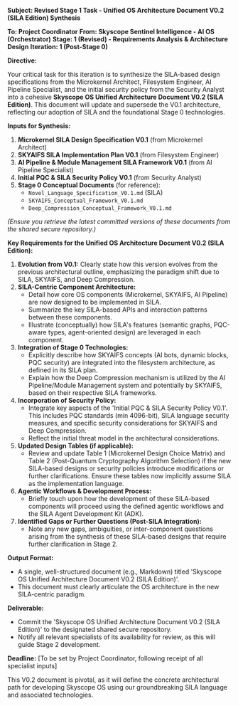 **Subject: Revised Stage 1 Task - Unified OS Architecture Document V0.2 (SILA Edition) Synthesis**

**To: Project Coordinator**
**From: Skyscope Sentinel Intelligence - AI OS (Orchestrator)**
**Stage: 1 (Revised) - Requirements Analysis & Architecture Design**
**Iteration: 1 (Post-Stage 0)**

**Directive:**

Your critical task for this iteration is to synthesize the SILA-based design specifications from the Microkernel Architect, Filesystem Engineer, AI Pipeline Specialist, and the initial security policy from the Security Analyst into a cohesive **Skyscope OS Unified Architecture Document V0.2 (SILA Edition)**. This document will update and supersede the V0.1 architecture, reflecting our adoption of SILA and the foundational Stage 0 technologies.

**Inputs for Synthesis:**

1.  **Microkernel SILA Design Specification V0.1** (from Microkernel Architect)
2.  **SKYAIFS SILA Implementation Plan V0.1** (from Filesystem Engineer)
3.  **AI Pipeline & Module Management SILA Framework V0.1** (from AI Pipeline Specialist)
4.  **Initial PQC & SILA Security Policy V0.1** (from Security Analyst)
5.  **Stage 0 Conceptual Documents** (for reference):
    *   `Novel_Language_Specification_V0.1.md` (SILA)
    *   `SKYAIFS_Conceptual_Framework_V0.1.md`
    *   `Deep_Compression_Conceptual_Framework_V0.1.md`

*(Ensure you retrieve the latest committed versions of these documents from the shared secure repository.)*

**Key Requirements for the Unified OS Architecture Document V0.2 (SILA Edition):**

1.  **Evolution from V0.1:** Clearly state how this version evolves from the previous architectural outline, emphasizing the paradigm shift due to SILA, SKYAIFS, and Deep Compression.
2.  **SILA-Centric Component Architecture:**
    *   Detail how core OS components (Microkernel, SKYAIFS, AI Pipeline) are now designed to be implemented in SILA.
    *   Summarize the key SILA-based APIs and interaction patterns between these components.
    *   Illustrate (conceptually) how SILA's features (semantic graphs, PQC-aware types, agent-oriented design) are leveraged in each component.
3.  **Integration of Stage 0 Technologies:**
    *   Explicitly describe how SKYAIFS concepts (AI bots, dynamic blocks, PQC security) are integrated into the filesystem architecture, as defined in its SILA plan.
    *   Explain how the Deep Compression mechanism is utilized by the AI Pipeline/Module Management system and potentially by SKYAIFS, based on their respective SILA frameworks.
4.  **Incorporation of Security Policy:**
    *   Integrate key aspects of the 'Initial PQC & SILA Security Policy V0.1'. This includes PQC standards (min 4096-bit), SILA language security measures, and specific security considerations for SKYAIFS and Deep Compression.
    *   Reflect the initial threat model in the architectural considerations.
5.  **Updated Design Tables (if applicable):**
    *   Review and update Table 1 (Microkernel Design Choice Matrix) and Table 2 (Post-Quantum Cryptography Algorithm Selection) if the new SILA-based designs or security policies introduce modifications or further clarifications. Ensure these tables now implicitly assume SILA as the implementation language.
6.  **Agentic Workflows & Development Process:**
    *   Briefly touch upon how the development of these SILA-based components will proceed using the defined agentic workflows and the SILA Agent Development Kit (ADK).
7.  **Identified Gaps or Further Questions (Post-SILA Integration):**
    *   Note any new gaps, ambiguities, or inter-component questions arising from the synthesis of these SILA-based designs that require further clarification in Stage 2.

**Output Format:**

*   A single, well-structured document (e.g., Markdown) titled 'Skyscope OS Unified Architecture Document V0.2 (SILA Edition)'.
*   This document must clearly articulate the OS architecture in the new SILA-centric paradigm.

**Deliverable:**
*   Commit the 'Skyscope OS Unified Architecture Document V0.2 (SILA Edition)' to the designated shared secure repository.
*   Notify all relevant specialists of its availability for review, as this will guide Stage 2 development.

**Deadline:** [To be set by Project Coordinator, following receipt of all specialist inputs]

This V0.2 document is pivotal, as it will define the concrete architectural path for developing Skyscope OS using our groundbreaking SILA language and associated technologies.
